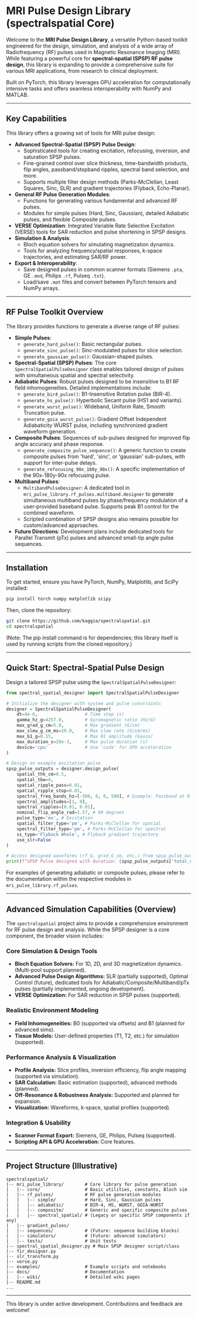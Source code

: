 # MRI Pulse Design Library (spectralspatial Core)

Welcome to the **MRI Pulse Design Library**, a versatile Python-based toolkit engineered for the design, simulation, and analysis of a wide array of Radiofrequency (RF) pulses used in Magnetic Resonance Imaging (MRI). While featuring a powerful core for **spectral-spatial (SPSP) RF pulse design**, this library is expanding to provide a comprehensive suite for various MRI applications, from research to clinical deployment.

Built on PyTorch, this library leverages GPU acceleration for computationally intensive tasks and offers seamless interoperability with NumPy and MATLAB.

---

## Key Capabilities

This library offers a growing set of tools for MRI pulse design:

-   **Advanced Spectral-Spatial (SPSP) Pulse Design**:
    -   Sophisticated tools for creating excitation, refocusing, inversion, and saturation SPSP pulses.
    -   Fine-grained control over slice thickness, time-bandwidth products, flip angles, passband/stopband ripples, spectral band selection, and more.
    -   Supports multiple filter design methods (Parks-McClellan, Least Squares, Sinc, SLR) and gradient trajectories (Flyback, Echo-Planar).
-   **General RF Pulse Generation Modules**:
    -   Functions for generating various fundamental and advanced RF pulses.
    -   Modules for simple pulses (Hard, Sinc, Gaussian), detailed Adiabatic pulses, and flexible Composite pulses.
-   **VERSE Optimization**: Integrated Variable Rate Selective Excitation (VERSE) tools for SAR reduction and pulse shortening in SPSP designs.
-   **Simulation & Analysis**:
    -   Bloch equation solvers for simulating magnetization dynamics.
    -   Tools for analyzing frequency/spatial responses, k-space trajectories, and estimating SAR/RF power.
-   **Export & Interoperability**:
    -   Save designed pulses in common scanner formats (Siemens `.pta`, GE `.mod`, Philips `.rf`, Pulseq `.txt`).
    -   Load/save `.mat` files and convert between PyTorch tensors and NumPy arrays.

---

## RF Pulse Toolkit Overview

The library provides functions to generate a diverse range of RF pulses:

*   **Simple Pulses**:
    *   `generate_hard_pulse()`: Basic rectangular pulses.
    *   `generate_sinc_pulse()`: Sinc-modulated pulses for slice selection.
    *   `generate_gaussian_pulse()`: Gaussian-shaped pulses.
*   **Spectral-Spatial (SPSP) Pulses**: The core `SpectralSpatialPulseDesigner` class enables tailored design of pulses with simultaneous spatial and spectral selectivity.
*   **Adiabatic Pulses**: Robust pulses designed to be insensitive to B1 RF field inhomogeneities. Detailed implementations include:
    *   `generate_bir4_pulse()`: B1-Insensitive Rotation pulse (BIR-4).
    *   `generate_hs_pulse()`: Hyperbolic Secant pulse (HS1 and variants).
    *   `generate_wurst_pulse()`: Wideband, Uniform Rate, Smooth Truncation pulse.
    *   `generate_goia_wurst_pulse()`: Gradient Offset Independent Adiabaticity WURST pulse, including synchronized gradient waveform generation.
*   **Composite Pulses**: Sequences of sub-pulses designed for improved flip angle accuracy and phase response.
    *   `generate_composite_pulse_sequence()`: A generic function to create composite pulses from 'hard', 'sinc', or 'gaussian' sub-pulses, with support for inter-pulse delays.
    *   `generate_refocusing_90x_180y_90x()`: A specific implementation of the 90x-180y-90x refocusing pulse.
*   **Multiband Pulses**:
    *   `MultibandPulseDesigner`: A dedicated tool in `mri_pulse_library.rf_pulses.multiband.designer` to generate simultaneous multiband pulses by phase/frequency modulation of a user-provided baseband pulse. Supports peak B1 control for the combined waveform.
    *   Scripted combination of SPSP designs also remains possible for custom/advanced approaches.
*   **Future Directions**: Development plans include dedicated tools for Parallel Transmit (pTx) pulses and advanced small-tip angle pulse sequences.

---

## Installation

To get started, ensure you have PyTorch, NumPy, Matplotlib, and SciPy installed:
```bash
pip install torch numpy matplotlib scipy
```
Then, clone the repository:
```bash
git clone https://github.com/kaggie/spectralspatial.git
cd spectralspatial
```
(Note: The pip install command is for dependencies; this library itself is used by running scripts from the cloned repository.)

---

## Quick Start: Spectral-Spatial Pulse Design

Design a tailored SPSP pulse using the `SpectralSpatialPulseDesigner`:

```python
from spectral_spatial_designer import SpectralSpatialPulseDesigner

# Initialize the designer with system and pulse constraints
designer = SpectralSpatialPulseDesigner(
    dt=4e-6,                  # Time step (s)
    gamma_hz_g=4257.0,        # Gyromagnetic ratio (Hz/G)
    max_grad_g_cm=5.0,        # Max gradient (G/cm)
    max_slew_g_cm_ms=20.0,    # Max slew rate (G/cm/ms)
    max_b1_g=0.15,            # Max B1 amplitude (Gauss)
    max_duration_s=20e-3,     # Max pulse duration (s)
    device='cpu'              # Use 'cuda' for GPU acceleration
)

# Design an example excitation pulse
spsp_pulse_outputs = designer.design_pulse(
    spatial_thk_cm=0.5,               
    spatial_tbw=4,                    
    spatial_ripple_pass=0.01,         
    spatial_ripple_stop=0.01,         
    spectral_freq_bands_hz=[-500, 0, 0, 500], # Example: Passband at 0 Hz, stopbands elsewhere
    spectral_amplitudes=[1, 0],       
    spectral_ripples=[0.01, 0.01],    
    nominal_flip_angle_rad=1.57, # 90 degrees
    pulse_type='ex', # Excitation
    spatial_filter_type='pm', # Parks-McClellan for spatial
    spectral_filter_type='pm', # Parks-McClellan for spectral
    ss_type='Flyback Whole', # Flyback gradient trajectory
    use_slr=False                     
)

# Access designed waveforms (rf_G, grad_G_cm, etc.) from spsp_pulse_outputs
print(f"SPSP Pulse designed with duration: {spsp_pulse_outputs['total_duration_designed_s'] * 1000:.2f} ms")
```

For examples of generating adiabatic or composite pulses, please refer to the documentation within the respective modules in `mri_pulse_library.rf_pulses`.

---
## Advanced Simulation Capabilities (Overview)

The `spectralspatial` project aims to provide a comprehensive environment for RF pulse design and analysis. While the SPSP designer is a core component, the broader vision includes:

### Core Simulation & Design Tools
-   **Bloch Equation Solvers:** For 1D, 2D, and 3D magnetization dynamics. (Multi-pool support planned).
-   **Advanced Pulse Design Algorithms:** SLR (partially supported), Optimal Control (future), dedicated tools for Adiabatic/Composite/Multiband/pTx pulses (partially implemented, ongoing development).
-   **VERSE Optimization:** For SAR reduction in SPSP pulses (supported).

### Realistic Environment Modeling
-   **Field Inhomogeneities:** B0 (supported via offsets) and B1 (planned for advanced sims).
-   **Tissue Models:** User-defined properties (T1, T2, etc.) for simulation (supported).

### Performance Analysis & Visualization
-   **Profile Analysis:** Slice profiles, inversion efficiency, flip angle mapping (supported via simulation).
-   **SAR Calculation:** Basic estimation (supported), advanced methods (planned).
-   **Off-Resonance & Robustness Analysis:** Supported and planned for expansion.
-   **Visualization:** Waveforms, k-space, spatial profiles (supported).

### Integration & Usability
-   **Scanner Format Export:** Siemens, GE, Philips, Pulseq (supported).
-   **Scripting API & GPU Acceleration:** Core features.

---

## Project Structure (Illustrative)

```
spectralspatial/
|-- mri_pulse_library/        # Core library for pulse generation
|   |-- core/                 # Basic utilities, constants, Bloch sim
|   |-- rf_pulses/            # RF pulse generation modules
|   |   |-- simple/           # Hard, Sinc, Gaussian pulses
|   |   |-- adiabatic/        # BIR-4, HS, WURST, GOIA-WURST
|   |   |-- composite/        # Generic and specific composite pulses
|   |   |-- spectral_spatial/ # (Legacy or specific SPSP components if any)
|   |-- gradient_pulses/
|   |-- sequences/            # (Future: sequence building blocks)
|   |-- simulators/           # (Future: advanced simulators)
|   |-- tests/                # Unit tests
|-- spectral_spatial_designer.py # Main SPSP designer script/class
|-- fir_designer.py
|-- slr_transform.py
|-- verse.py
|-- examples/                 # Example scripts and notebooks
|-- docs/                     # Documentation
|   |-- wiki/                 # Detailed wiki pages
|-- README.md
...
```

---

This library is under active development. Contributions and feedback are welcome!
